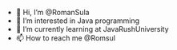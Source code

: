 - 👋 Hi, I’m @RomanSula
- 👀 I’m interested in Java programming
- 🌱 I’m currently learning at JavaRushUniversity
- 📫 How to reach me @Romsul

<!---
RomanSula/RomanSula is a ✨ special ✨ repository because its `README.md` (this file) appears on your GitHub profile.
You can click the Preview link to take a look at your changes.
--->
